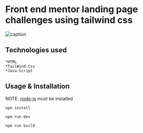 # Front end mentor landing page challenges using tailwind css


![caption](https://media.giphy.com/media/XtHfSSFn2gd55IE5b8/giphy.gif)


## Technologies used



    *HTML
    *TailWind-Css
    *Java-Script

## Usage & Installation



NOTE: [node-js](https://nodejs.org/) must be installed

```
npm install 

npm run dev  

npm run build 

```
